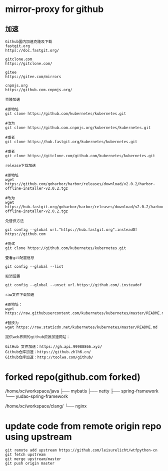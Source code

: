 # mirror-proxy for github

## 加速

```
Github国内加速克隆及下载
fastgit.org
https://doc.fastgit.org/

gitclone.com
https://gitclone.com/

gitee
https://gitee.com/mirrors

cnpmjs.org
https://github.com.cnpmjs.org/

克隆加速

#原地址
git clone https://github.com/kubernetes/kubernetes.git

#改为
git clone https://github.com.cnpmjs.org/kubernetes/kubernetes.git

#或者
git clone https://hub.fastgit.org/kubernetes/kubernetes.git

#或者
git clone https://gitclone.com/github.com/kubernetes/kubernetes.git

release下载加速

#原地址
wget https://github.com/goharbor/harbor/releases/download/v2.0.2/harbor-offline-installer-v2.0.2.tgz

#改为
wget https://hub.fastgit.org/goharbor/harbor/releases/download/v2.0.2/harbor-offline-installer-v2.0.2.tgz

免替换方法

git config --global url."https://hub.fastgit.org".insteadOf https://github.com

#测试
git clone https://github.com/kubernetes/kubernetes.git

查看git配置信息

git config --global --list

取消设置

git config --global --unset url.https://github.com/.insteadof

raw文件下载加速

#原地址：
wget https://raw.githubusercontent.com/kubernetes/kubernetes/master/README.md

#替换为
wget https://raw.staticdn.net/kubernetes/kubernetes/master/README.md

提供web界面的github资源加速网站：

GitHub 文件加速：https://gh.api.99988866.xyz/
Github仓库加速：https://github.zhlh6.cn/
Github仓库加速：http://toolwa.com/github/
```

# forked repo(github.com forked)

/home/xc/workspace/java
├── mybatis
├── netty
├── spring-framework
└── yudao-spring-framework

/home/xc/workspace/clang/
└── nginx

# update code from remote origin repo using upstream

```
git remote add upstream https://github.com/leisurelicht/wtfpython-cn
git fetch upstream
git merge upstream/master
git push origin master
```
